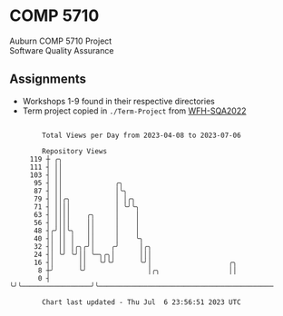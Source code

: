 # COMP 5710
Auburn COMP 5710 Project  
Software Quality Assurance

## Assignments
- Workshops 1-9 found in their respective directories
- Term project copied in `./Term-Project` from [WFH-SQA2022](https://github.com/wumphlett/WFH-SQA2022-AUBURN)

```

        Total Views per Day from 2023-04-08 to 2023-07-06

        Repository Views
     119 ┼ ╭╮
     111 ┤ ││
     103 ┤ ││
      95 ┤ ││             ╭╮
      87 ┤ ││             │╰╮
      79 ┤ ││╭╮           │ │╭╮
      71 ┤ ││││           │ ╰╯╰╮
      63 ┤ ││││    ╭╮     │    │
      56 ┤ ││││    ││     │    │
      48 ┤╭╯││╰╮   ││     │    │
      40 ┤│ ││ │   ││     │    ╰╮
      32 ┤│ ││ │╭╮╭╯│    ╭╯     │╭╮
      24 ┤│ ╰╯ ╰╯││ ╰─╮╭╮│      │││
      16 ┤│      ││   ╰╯╰╯      ╰╯│                   ╭╮
       8 ┼╯      ╰╯               │╭╮                 ││
       0 ┤                        ╰╯╰─────────────────╯╰───────────────────────────────────────────

        Chart last updated - Thu Jul  6 23:56:51 2023 UTC
        
```
